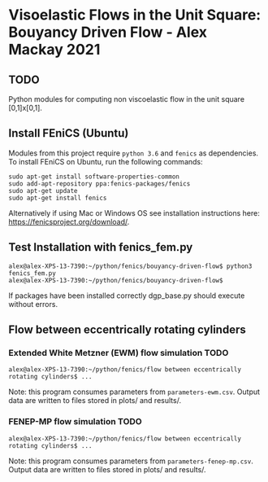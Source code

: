 # Visoelastic Flows in the Unit Square: Bouyancy Driven Flow - Alex Mackay 2021

## TODO

Python modules for computing non viscoelastic flow in the unit square [0,1]x[0,1].

## Install FEniCS (Ubuntu)

Modules from this project require ```python 3.6``` and ```fenics``` as dependencies. To install FEniCS on Ubuntu, run the following commands:

```
sudo apt-get install software-properties-common
sudo add-apt-repository ppa:fenics-packages/fenics
sudo apt-get update
sudo apt-get install fenics
```

Alternatively if using Mac or Windows OS see installation instructions here: https://fenicsproject.org/download/.

## Test Installation with fenics_fem.py

```
alex@alex-XPS-13-7390:~/python/fenics/bouyancy-driven-flow$ python3 fenics_fem.py 
alex@alex-XPS-13-7390:~/python/fenics/bouyancy-driven-flow$
```

If packages have been installed correctly dgp_base.py should execute without errors.

## Flow between eccentrically rotating cylinders

### Extended White Metzner (EWM) flow simulation TODO

```
alex@alex-XPS-13-7390:~/python/fenics/flow between eccentrically rotating cylinders$ ...
```

Note: this program consumes parameters from `parameters-ewm.csv`. Output data are written to files stored in plots/ and results/.

### FENEP-MP flow simulation TODO

```
alex@alex-XPS-13-7390:~/python/fenics/flow between eccentrically rotating cylinders$ ...
```

Note: this program consumes parameters from `parameters-fenep-mp.csv`. Output data are written to files stored in plots/ and results/.
